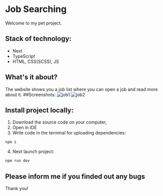 # Job Searching

Welcome to my pet project.
## Stack of technology: 
- Next
- TypeScript
- HTML, CSS(SCSS), JS
## What's it  about?
The website shows you a job list where you can open a job and read more about it. 
##Screenshots: 
![job1](https://user-images.githubusercontent.com/90341046/213922356-1c410349-efd9-4d0e-86a1-f6252ebc595d.png)
![job2](https://user-images.githubusercontent.com/90341046/213922365-432ff6ec-2e8f-4ca1-8bdc-080ac038fc5c.png)
## Install project locally: 
1. Download the source code on your computer,  
2. Open in IDE
3. Write code in the terminal for uploading dependencies: 
```bash
npm i
```
4. Next launch project: 
```bash
npm run dev
```
## Please inform me if you finded out any bugs
Thank you!
